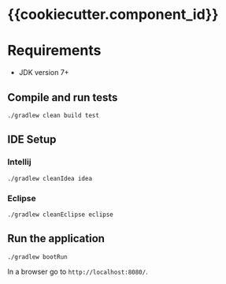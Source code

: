 # {{cookiecutter.component_id}}

# Requirements

- JDK version 7+

## Compile and run tests

```
./gradlew clean build test
```

## IDE Setup

### Intellij

```
./gradlew cleanIdea idea
```

### Eclipse

```
./gradlew cleanEclipse eclipse
```

## Run the application

```
./gradlew bootRun
```

In a browser go to `http://localhost:8080/`.
